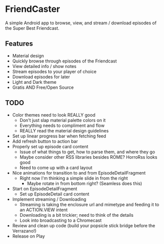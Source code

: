 # FriendCaster
A simple Android app to browse, view, and stream / download episodes of the Super Best Friendcast.

## Features
* Material design
* Quickly browse through episodes of the Friendcast
* View detailed info / show notes
* Stream episodes to your player of choice
* Download episodes for later
* Light and Dark theme
* Gratis AND Free/Open Source

## TODO
* Color themes need to look REALLY good
  * Don't just slap material palette colors on it
  * Everything needs to compliment and flow
  * REALLY read the material design guidelines
* Set up linear progress bar when fetching feed
* Add refresh button to action bar 
* Properly set up episode card content
  * Issue of what things to get, how to parse them, and where they go
  * Maybe consider other RSS libraries besides ROME? HorroRss looks good
  * Need  to come up with a card layout
* Nice animations for transition to and from EpisodeDetailFragment
  * Right now I'm thinking a simple slide in from the right
    * Maybe rotate in from bottom right? (Seamless does this)
* Start on EpisodeDetailFragment
  * Set up EpisodeDetail card content 
* Implement streaming / Downloading
  * Streaming is taking the enclosure url and mimetype and feeding it to an ACTION.VIEW intent
  * Downloading is a bit trickier; need to think of the details
  * Look into broadcasting to a Chromecast
* Review and clean up code (build your popsicle stick bridge before the Verrazano!)
* Release on Play
